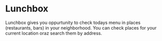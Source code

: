 # Lunchbox
Lunchbox gives you oppurtunity to check todays menu in places (restaurants, bars) in your neighborhood.
You can check places for your current location oraz search them by address.
